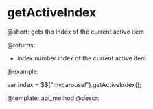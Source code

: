 getActiveIndex
=============


@short:
	gets the index of the current active item

@returns:
- index		number		index of the current active item	

@example:


var index = $$("mycarousel").getActiveIndex();

@template:	api_method
@descr:


